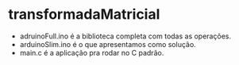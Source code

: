 # transformadaMatricial
<ul>
<li>
    adruinoFull.ino é a biblioteca completa com todas as operações.
</li>
<li>
    arduinoSlim.ino é o que apresentamos como solução. 
</li>
<li>
main.c é a aplicação pra rodar no C padrão.
</li>
</ul>